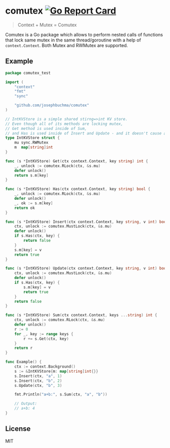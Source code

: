 
# comutex [![Go Report Card](https://goreportcard.com/badge/github.com/josephbuchma/comutex)](https://goreportcard.com/badge/github.com/josephbuchma/comutex) 

> Context + Mutex = Comutex

Comutex is a Go package which allows to perform nested calls of functions that lock same mutex 
in the same thread/goroutine with a help of `context.Context`.
Both Mutex and RWMutex are supported.

## Example

```go
package comutex_test

import (
	"context"
	"fmt"
	"sync"

	"github.com/josephbuchma/comutex"
)

// IntKVStore is a simple shared stirng=>int KV store.
// Even though all of its methods are locking mutex,
// Get method is used inside of Sum,
// and Has is used inside of Insert and Update - and it doesn't cause a deadlock.
type IntKVStore struct {
	mu sync.RWMutex
	m  map[string]int
}

func (s *IntKVStore) Get(ctx context.Context, key string) int {
	_, unlock := comutex.RLock(ctx, &s.mu)
	defer unlock()
	return s.m[key]
}

func (s *IntKVStore) Has(ctx context.Context, key string) bool {
	_, unlock := comutex.RLock(ctx, &s.mu)
	defer unlock()
	_, ok := s.m[key]
	return ok
}

func (s *IntKVStore) Insert(ctx context.Context, key string, v int) bool {
	ctx, unlock := comutex.MustLock(ctx, &s.mu)
	defer unlock()
	if s.Has(ctx, key) {
		return false
	}
	s.m[key] = v
	return true
}

func (s *IntKVStore) Update(ctx context.Context, key string, v int) bool {
	ctx, unlock := comutex.MustLock(ctx, &s.mu)
	defer unlock()
	if s.Has(ctx, key) {
		s.m[key] = v
		return true
	}
	return false
}

func (s *IntKVStore) Sum(ctx context.Context, keys ...string) int {
	ctx, unlock := comutex.RLock(ctx, &s.mu)
	defer unlock()
	r := 0
	for _, key := range keys {
		r += s.Get(ctx, key)
	}
	return r
}

func Example() {
	ctx := context.Background()
	s := &IntKVStore{m: map[string]int{}}
	s.Insert(ctx, "a", 1)
	s.Insert(ctx, "b", 2)
	s.Update(ctx, "b", 3)

	fmt.Println("a+b:", s.Sum(ctx, "a", "b"))

	// Output:
	// a+b: 4
}

```


## License

MIT